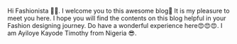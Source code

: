 Hi Fashionista 🤗🤗. I welcome you to this awesome blog🌹
It is my pleasure to meet you here.
I hope you will find the contents on this blog helpful in your Fashion designing journey.
Do have a wonderful experience here😍😍😍. 
I am Ayiloye Kayode Timothy from Nigeria 😎.
